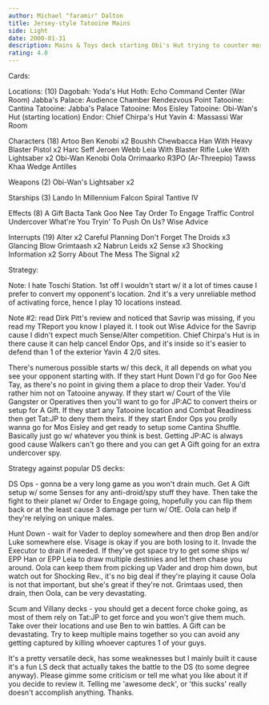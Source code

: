 ```yaml
---
author: Michael "faramir" Dalton
title: Jersey-style Tatooine Mains
side: Light
date: 2000-01-31
description: Mains & Toys deck starting Obi's Hut trying to counter most popular DS decks out right now.
rating: 4.0
---
```

Cards: 

Locations: (10)
Dagobah: Yoda's Hut
Hoth: Echo Command Center (War Room)
Jabba's Palace: Audience Chamber
Rendezvous Point
Tatooine: Cantina
Tatooine: Jabba's Palace
Tatooine: Mos Eisley
Tatooine: Obi-Wan's Hut (starting location)
Endor: Chief Chirpa's Hut
Yavin 4: Massassi War Room

Characters (18)
Artoo
Ben Kenobi  x2
Boushh
Chewbacca
Han With Heavy Blaster Pistol  x2
Harc Seff
Jeroen Webb
Leia With Blaster Rifle
Luke With Lightsaber  x2
Obi-Wan Kenobi
Oola
Orrimaarko
R3PO (Ar-Threepio)
Tawss Khaa
Wedge Antilles

Weapons (2)
Obi-Wan's Lightsaber  x2

Starships (3)
Lando In Millennium Falcon
Spiral
Tantive IV

Effects (8)
A Gift
Bacta Tank
Goo Nee Tay
Order To Engage
Traffic Control
Undercover
What're You Tryin' To Push On Us?
Wise Advice

Interrupts (19)
Alter  x2
Careful Planning
Don't Forget The Droids  x3
Glancing Blow
Grimtaash  x2
Nabrun Leids  x2
Sense  x3
Shocking Information  x2
Sorry About The Mess
The Signal  x2 

Strategy: 

Note: I hate Toschi Station.  1st off I wouldn't start w/ it a lot of times cause I prefer to convert my opponent's location.  2nd it's a very unreliable method of activating force, hence I play 10 locations instead.

Note #2: read Dirk Pitt's review and noticed that Savrip was missing, if you read my TReport you know I played it.  I took out Wise Advice for the Savrip cause I didn't expect much Sense/Alter competition.  Chief Chirpa's Hut is in there cause it can help cancel Endor Ops, and it's inside so it's easier to defend than 1 of the exterior Yavin 4 2/0 sites.

There's numerous possible starts w/ this deck, it all depends on what you see your opponent starting with.  If they start Hunt Down I'd go for Goo Nee Tay, as there's no point in giving them a place to drop their Vader.	You'd rather him not on Tatooine anyway.  If they start w/ Court of the Vile Gangster or Operatives then you'll want to go for JP:AC to convert theirs or setup for A Gift.  If they start any Tatooine location and Combat Readiness then get Tat:JP to deny them theirs.  If they start Endor Ops you prolly wanna go for Mos Eisley and get ready to setup some Cantina Shuffle.  Basically just go w/ whatever you think is best.  Getting JP:AC is always good cause Walkers can't go there and you can get A Gift going for an extra undercover spy.

Strategy against popular DS decks:

DS Ops - gonna be a very long game as you won't drain much.  Get A Gift setup w/ some Senses for any anti-droid/spy stuff they have.  Then take the fight to their planet w/ Order to Engage going, hopefully you can flip them back or at the least cause 3 damage per turn w/ OtE.  Oola can help if they're relying on unique males.

Hunt Down - wait for Vader to deploy somewhere and then drop Ben and/or Luke somewhere else.  Visage is okay if you are both losing to it.  Invade the Executor to drain if needed.  If they've got space try to get some ships w/ EPP Han or EPP Leia to draw multiple destinies and let them chase you around.  Oola can keep them from picking up Vader and drop him down, but watch out for Shocking Rev., it's no big deal if they're playing it cause Oola is not that important, but she's great if they're not.  Grimtaas used, then drain, then Oola, can be very devastating.

Scum and Villany decks - you should get a decent force choke going, as most of them rely on Tat:JP to get force and you won't give them much.	Take over their locations and use Ben to win battles.  A Gift can be devastating.  Try to keep multiple mains together so you can avoid any getting captured by killing whoever captures 1 of your guys.


It's a pretty versatile deck, has some weaknesses but I mainly built it cause it's a fun LS deck that actually takes the battle to the DS (to some degree anyway).  Please gimme some criticism or tell me what you like about it if you decide to review it.  Telling me 'awesome deck', or 'this sucks' really doesn't accomplish anything.  Thanks.


